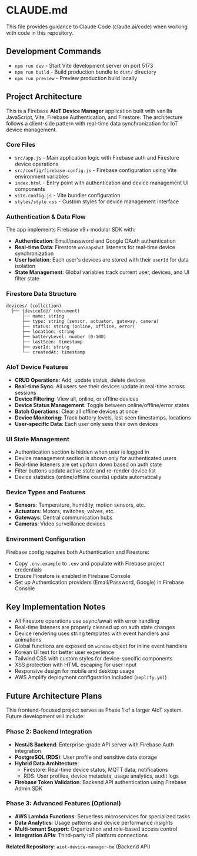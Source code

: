 # CLAUDE.md

This file provides guidance to Claude Code (claude.ai/code) when working with code in this repository.

## Development Commands

- `npm run dev` - Start Vite development server on port 5173
- `npm run build` - Build production bundle to `dist/` directory  
- `npm run preview` - Preview production build locally

## Project Architecture

This is a Firebase **AIoT Device Manager** application built with vanilla JavaScript, Vite, Firebase Authentication, and Firestore. The architecture follows a client-side pattern with real-time data synchronization for IoT device management.

### Core Files
- `src/app.js` - Main application logic with Firebase auth and Firestore device operations
- `src/config/firebase.config.js` - Firebase configuration using Vite environment variables
- `index.html` - Entry point with authentication and device management UI components
- `vite.config.js` - Vite bundler configuration
- `styles/style.css` - Custom styles for device management interface

### Authentication & Data Flow
The app implements Firebase v9+ modular SDK with:
- **Authentication**: Email/password and Google OAuth authentication
- **Real-time Data**: Firestore `onSnapshot` listeners for real-time device synchronization
- **User Isolation**: Each user's devices are stored with their `userId` for data isolation
- **State Management**: Global variables track current user, devices, and UI filter state

### Firestore Data Structure
```
devices/ (collection)
  ├── {deviceId}/ (document)
      ├── name: string
      ├── type: string (sensor, actuator, gateway, camera)
      ├── status: string (online, offline, error)
      ├── location: string
      ├── batteryLevel: number (0-100)
      ├── lastSeen: timestamp
      ├── userId: string
      └── createdAt: timestamp
```

### AIoT Device Features
- **CRUD Operations**: Add, update status, delete devices
- **Real-time Sync**: All users see their devices update in real-time across sessions
- **Device Filtering**: View all, online, or offline devices
- **Device Status Management**: Toggle between online/offline/error states
- **Batch Operations**: Clear all offline devices at once
- **Device Monitoring**: Track battery levels, last seen timestamps, locations
- **User-specific Data**: Each user only sees their own devices

### UI State Management
- Authentication section is hidden when user is logged in
- Device management section is shown only for authenticated users
- Real-time listeners are set up/torn down based on auth state
- Filter buttons update active state and re-render device list
- Device statistics (online/offline counts) update automatically

### Device Types and Features
- **Sensors**: Temperature, humidity, motion sensors, etc.
- **Actuators**: Motors, switches, valves, etc.
- **Gateways**: Central communication hubs
- **Cameras**: Video surveillance devices

### Environment Configuration
Firebase config requires both Authentication and Firestore:
- Copy `.env.example` to `.env` and populate with Firebase project credentials
- Ensure Firestore is enabled in Firebase Console
- Set up Authentication providers (Email/Password, Google) in Firebase Console

## Key Implementation Notes

- All Firestore operations use async/await with error handling
- Real-time listeners are properly cleaned up on auth state changes
- Device rendering uses string templates with event handlers and animations
- Global functions are exposed on `window` object for inline event handlers
- Korean UI text for better user experience
- Tailwind CSS with custom styles for device-specific components
- XSS protection with HTML escaping for user input
- Responsive design for mobile and desktop usage
- AWS Amplify deployment configuration included (`amplify.yml`)

## Future Architecture Plans

This frontend-focused project serves as Phase 1 of a larger AIoT system. Future development will include:

### Phase 2: Backend Integration
- **NestJS Backend**: Enterprise-grade API server with Firebase Auth integration
- **PostgreSQL (RDS)**: User profile and sensitive data storage
- **Hybrid Data Architecture**: 
  - Firestore: Real-time device status, MQTT data, notifications
  - RDS: User profiles, device metadata, usage analytics, audit logs
- **Firebase Token Validation**: Backend API authentication using Firebase Admin SDK

### Phase 3: Advanced Features (Optional)
- **AWS Lambda Functions**: Serverless microservices for specialized tasks
- **Data Analytics**: Usage patterns and device performance insights  
- **Multi-tenant Support**: Organization and role-based access control
- **Integration APIs**: Third-party IoT platform connections

**Related Repository**: `aiot-device-manager-be` (Backend API)